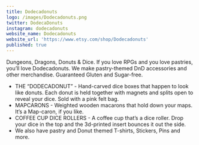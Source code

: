 ```yaml
---
title: Dodecadonuts
logo: /images/Dodecadonuts.png
twitter: DodecaDonuts
instagram: dodecadonuts
website_name: Dodecadonuts
website_url: 'https://www.etsy.com/shop/Dodecadonuts'
published: true
---
```


Dungeons, Dragons, Donuts & Dice. If you love RPGs and you love pastries, you’ll love Dodecadonuts. We make pastry-themed DnD accessories and other merchandise. Guaranteed Gluten and Sugar-free.

* THE “DODECADONUT” - Hand-carved dice boxes that happen to look like donuts. Each donut is held together with magnets and splits open to reveal your dice. Sold with a pink felt bag.
* MAPCARONS - Weighted wooden macarons that hold down your maps. It’s a Map-caron, if you like.
* COFFEE CUP DICE ROLLERS - A coffee cup that’s a dice roller. Drop your dice in the top and the 3d-printed insert bounces it out the side.
* We also have pastry and Donut themed T-shirts, Stickers, Pins and more.
